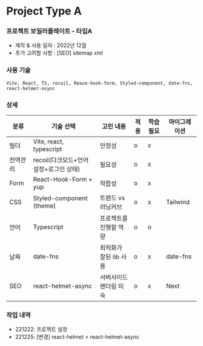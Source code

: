 # Project Type A

### 프로젝트 보일러플레이트 - 타입A

- 제작 & 사용 일자 : 2022년 12월
- 추가 고려할 사항 : [SEO] sitemap xml

### 사용 기술
```
Vite, React, TS, recoil, Reace-hook-form, Styled-component, date-fns, react-helmet-async
```

### 상세

| 분류 | 기술 선택 | 고민 내용 | 적용 | 학습필요 | 마이그레이션 |
| --- | --- | --- | --- | --- | --- |
| 빌더 | Vite, react, typescript | 안정성 | o | x |  |
| 전역관리 | recoil(다크모드+언어설정+로그인 상태) | 필요성 | o | x |  |
| Form | React-Hook-Form + yup | 적합성 | o | x |  |
| CSS | Styled-component (theme) | 트렌드 vs 러닝커브 | o | x | Tailwind |
| 언어 | Typescript | 프로젝트를 진행할 역량 | o | o |  |
| 날짜 | date-fns | 최적화가 잘된 lib 사용 | o | x | date-fns |
| SEO | react-helmet-async | 서버사이드 랜더링 미숙 | o | x | Next |


### 작업 내역
- 221222: 프로젝트 설정
- 221225: [변경] react-helmet > react-helmet-async
